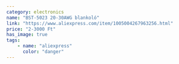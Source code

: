 ```yaml
---
category: electronics
name: "BST-5023 20-30AWG blankoló"
link: "https://www.aliexpress.com/item/1005004267963256.html"
price: "2-3000 Ft"
has_image: true
tags: 
    - name: "aliexpress"
      color: "danger"
---
```

